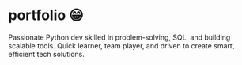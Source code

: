 # portfolio 😁
Passionate Python dev skilled in problem-solving, SQL, and building scalable tools. Quick learner, team player, and driven to create smart, efficient tech solutions.
